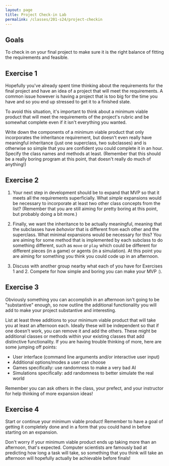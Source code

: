 ```yaml
---
layout: page
title: Project Check-in Lab
permalink: /classes/201-s24/project-checkin
---
```


## Goals
To check in on your final project to make sure it is the right balance of fitting the requirements and feasible. 

## Exercise 1
Hopefully you've already spent time thinking about the requirements for the final project and have an idea of a project that will meet the requirements. 
A common issue however is having a project that is too big for the time you have and so you end up stressed to get it to a finished state.

To avoid this situation, it's important to think about a minimum viable product that will meet the requirements of the project's rubric and be somewhat complete even if it isn't everything you wanted.

Write down the components of a minimum viable product that only incorporates the inheritance requirement, but doesn't even really have meaningful inheritance (just one superclass, two subclasses) and is otherwise so simple that you are confident you could complete it in an hour. Specify the class names and methods at least. (Remember that this should be a really boring program at this point, that doesn't really do much of anything!)

## Exercise 2
1. Your next step in development should be to expand that MVP so that it meets all the requirements superficially. What *simple* expansions would be necessary to incorporate at least two other class concepts from the list? (Remember that you are still aiming for pretty boring at this point, but probably doing a bit more.)

2. Finally, we want the inheritance to be actually meaningful, meaning that the subclasses have *behavior* that is different from each other and the superclass. What minimal expansions would be necessary for this? You are aiming for some method that is implemented by each subclass to do something different, such as `move` or `play` which could be different for different pieces (in a game) or agents (in a simulation). At this point you are aiming for something you think you could code up in an afternoon.

3. Discuss with another group nearby what each of you have for Exercises 1 and 2. Compete for how simple and boring you can make your MVP :).

## Exercise 3
Obviously something you can accomplish in an afternoon isn't going to be "substantive" enough, so now outline the additional functionality you will add to make your project substantive and interesting. 

List at least three additions to your minimum viable product that will take you at least an afternoon each. Ideally these will be independent so that if one doesn't work, you can remove it and add the others. These might be additional classes or methods within your existing classes that add distinctive functionality. If you are having trouble thinking of more, here are some jumping off points:

* User interface (command line arguments and/or interactive user input)
* Additional options/modes a user can choose
* Games specifically: use randomness to make a very bad AI
* Simulations specifically: add randomness to better simulate the real world

Remember you can ask others in the class, your prefect, and your instructor for help thinking of more expansion ideas!

## Exercise 4
Start or continue your minimum viable product! Remember to have a goal of getting it completely done and in a form that you could hand in before starting on an expansion.

Don't worry if your minimum viable product ends up taking more than an afternoon, that's expected. Computer scientists are famously bad at predicting how long a task will take, so something that you think will take an afternoon will hopefully actually be achievable before finals!
